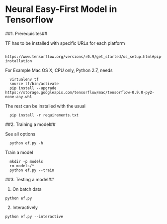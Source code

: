 # Neural Easy-First Model in Tensorflow #

##1. Prerequisites##

  TF has to be installed with specific URLs for each platform

      https://www.tensorflow.org/versions/r0.9/get_started/os_setup.html#pip-installation

  For Example Mac OS X, CPU only, Python 2.7, needs

      virtualenv tf
      source tf/bin/activate
      pip install --upgrade https://storage.googleapis.com/tensorflow/mac/tensorflow-0.9.0-py2-none-any.whl

  The rest can be installed with the usual

      pip install -r requirements.txt


##2. Training a model##

  See all options
  
      python ef.py -h
    
  Train a model
  
      mkdir -p models
      rm models/*
      python ef.py --train


##3. Testing a model##

  1. On batch data
  
    python ef.py

  2. Interactively
  
    python ef.py --interactive
